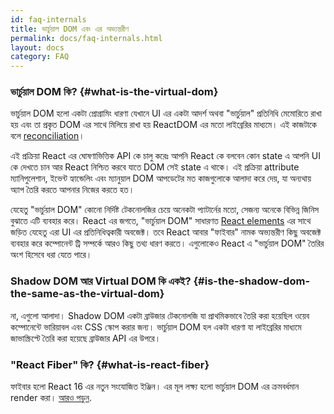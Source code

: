 ```yaml
---
id: faq-internals
title: ভার্চুয়াল DOM এবং এর অভ্যন্তরীণ
permalink: docs/faq-internals.html
layout: docs
category: FAQ
---
```

### ভার্চুয়াল DOM কি? {#what-is-the-virtual-dom}
ভার্চুয়াল DOM হলো একটা প্রোগ্রামিং ধারণা যেখানে UI এর একটা আদর্শ অথবা "ভার্চুয়াল" প্রতিনিধি মেমোরিতে রাখা হয় এবং তা প্রকৃত DOM এর সাথে মিলিয়ে রাখা হয় ReactDOM এর মতো লাইব্রেরির মাধ্যমে। এই কাজটাকে বলে [reconciliation](/docs/reconciliation.html)।

এই প্রক্রিয়া React এর ঘোষণাভিত্তিক API কে চালু করেঃ আপনি React কে বলবেন কোন state এ আপনি UI কে দেখতে চান আর React নিশ্চিত করবে যাতে DOM সেই state এ থাকে। এই প্রক্রিয়া attribute ম্যানিপুলেশান, ইভেন্ট হ্যান্ডেলিং এবং ম্যানুয়াল DOM আপডেটের মত কাজগুলোকে আলাদা করে দেয়, যা অন্যথায় অ্যাপ তৈরি করতে আপনার  নিজের করতে হত। 

যেহেতু "ভার্চুয়াল DOM" কোনো নির্দিষ্ট টেকনোলজির চেয়ে অনেকটা প্যাটার্নের মতো, সেজন্য অনেকে বিভিন্ন জিনিস বুঝাতে এটি ব্যবহার করে।  React এর জগতে, "ভার্চুয়াল DOM" সাধারণত [React elements](/docs/rendering-elements.html) এর সাথে জড়িত যেহেতু এরা UI এর প্রতিনিধিত্বকারী অবজেক্ট। তবে React আবার "ফাইবার" নামক অভ্যন্তরীণ কিছু অবজেক্ট ব্যবহার করে কম্পোনেন্ট  ট্রি সম্পর্কে আরও কিছু তথ্য ধারণ করতে। এগুলোকেও React এ "ভার্চুয়াল DOM" তৈরির অংশ হিসেবে ধরা যেতে পারে।

### Shadow DOM আর Virtual DOM কি একই? {#is-the-shadow-dom-the-same-as-the-virtual-dom}

না, এগুলো আলাদা। Shadow DOM একটা ব্রাউজার টেকনোলজি যা প্রাথমিকভাবে তৈরি করা হয়েছিল ওয়েব কম্পোনেন্টে ভারিয়াবল এবং CSS স্কোপ করার জন্য। ভার্চুয়াল DOM হল একটা ধারণা যা লাইব্রেরির মাধ্যমে জাভাস্ক্রিপ্টে তৈরি করা হয়েছে ব্রাউজার API এর উপরে।

### "React Fiber" কি? {#what-is-react-fiber}

ফাইবার হলো React 16 এর নতুন সংযোজিত ইঞ্জিন। এর মূল লক্ষ্য হলো ভার্চুয়াল DOM এর ক্রমবর্ধমান render করা। [আরও পড়ুন](https://github.com/acdlite/react-fiber-architecture).
